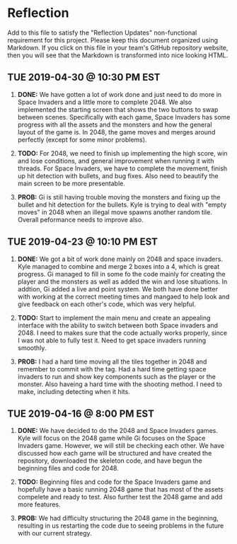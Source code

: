 # Reflection

Add to this file to satisfy the "Reflection Updates" non-functional requirement
for this project. Please keep this document organized using Markdown. If you
click on this file in your team's GitHub repository website, then you will see
that the Markdown is transformed into nice looking HTML.

## TUE 2019-04-30 @ 10:30 PM EST

 1. **DONE:** We have gotten a lot of work done and just need to do more in Space Invaders
    and a little more to complete 2048. We also implemented the starting screen
    that shows the two buttons to swap between scenes. Specifically with each game,
    Space Invaders has some progress with all the assets and the monsters and how the general
    layout of the game is. In 2048, the game moves and merges around perfectly (except for some
    minor problems).

 2. **TODO:** For 2048, we need to finish up implementing the high score, win and lose
    conditions, and general improvement when running it with threads. For Space Invaders, we have
    to complete the movement, finish up hit detection with bullets, and bug fixes. Also need
    to beautify the main screen to be more presentable.

 3. **PROB:** Gi is still having trouble moving the monsters and fixing up the bullet and
    hit detection for the bullets. Kyle is trying to deal with "empty moves" in 2048 when an illegal
    move spawns another random tile. Overall peformance needs to improve also.

## TUE 2019-04-23 @ 10:10 PM EST

 1. **DONE:** We got a bit of work done mainly on 2048 and space invaders. Kyle managed to combine and merge
    2 boxes into a 4, which is great progress. Gi managed to fill in some fo the code mainly for
    creating the player and the monsters as well as added the win and lose situations. In addtion, Gi added
    a live and point system. We both have done better with working at the correct meeting times and mangaed
    to help look and give feedback on each other's code, which was very helpful.

 2. **TODO:** Start to implement the main menu and create an appealing interface with the ability to switch
    between both Space invaders and 2048. I need to makes sure that the code actually works properly, since
    I was not able to fully test it. Need to get space invaders running smoothly.
    
 3. **PROB:** I had  a hard time moving all the tiles together in 2048
    and remember to commit with the tag. Had a hard time getting space
    invaders to run and show key components such as the player or the monster.
    Also haveing a hard time with the shooting method.
    I need to make, including detecting when it hits.
    
## TUE 2019-04-16 @ 8:00 PM EST

1. **DONE:** We have decided to do the 2048 and Space Invaders games. Kyle will
   focus on the 2048 game while Gi focuses on the Space Invaders game. However, we
   will still be checking each other. We have discussed how each game will be
   structured and have created the repository, downloaded the skeleton code, and
   have begun the beginning files and code for 2048.

2. **TODO:** Beginning files and code for the Space Invaders game and hopefully
   have a basic running 2048 game that has most of the assets compelete and ready
   to test. Also further test the 2048 game and add more features.

3. **PROB:** We had difficulty structuring the 2048 game in the beginning, resulting
   in us restarting the code due to seeing problems in the future with our current strategy.